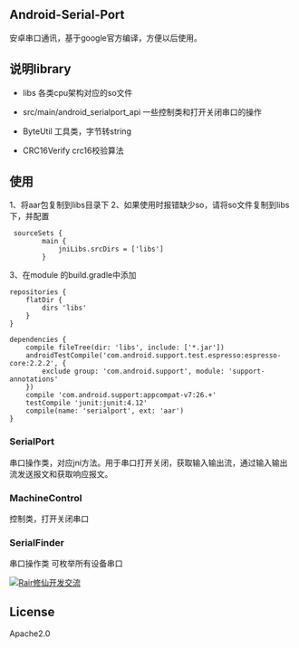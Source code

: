 ## Android-Serial-Port
安卓串口通讯，基于google官方编译，方便以后使用。

## 说明library
* libs
各类cpu架构对应的so文件

* src/main/android_serialport_api
一些控制类和打开关闭串口的操作

* ByteUtil
工具类，字节转string

* CRC16Verify
crc16校验算法

## 使用
1、将aar包复制到libs目录下
2、如果使用时报错缺少so，请将so文件复制到libs下，并配置
```
 sourceSets {
        main {
            jniLibs.srcDirs = ['libs']
        }
```
3、在module 的build.gradle中添加
```
repositories {
    flatDir {
        dirs 'libs'
    }
}
```
```
dependencies {
    compile fileTree(dir: 'libs', include: ['*.jar'])
    androidTestCompile('com.android.support.test.espresso:espresso-core:2.2.2', {
        exclude group: 'com.android.support', module: 'support-annotations'
    })
    compile 'com.android.support:appcompat-v7:26.+'
    testCompile 'junit:junit:4.12'
    compile(name: 'serialport', ext: 'aar')
}
```
### SerialPort
串口操作类，对应jni方法。用于串口打开关闭，获取输入输出流，通过输入输出流发送报文和获取响应报文。

### MachineControl
控制类，打开关闭串口

### SerialFinder
串口操作类
可枚举所有设备串口

<a target="_blank" href="//shang.qq.com/wpa/qunwpa?idkey=fe261afcf91e31f976ec47fc74c5cc0e1d29843423849dafd78967807aca9f92"><img border="0" src="//pub.idqqimg.com/wpa/images/group.png" alt="Rair修仙开发交流" title="Rair修仙开发交流"></a>

## License
Apache2.0

